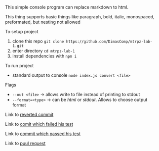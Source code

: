 This simple console program can replace markdown to html.

This thing supports basic things like paragraph, bold, italic, monospaced, preformated, but nesting not allowed

To setup project
1. clone this repo `git clone https://github.com/DimasComp/mtrpz-lab-1.git`
2. enter directory `cd mtrpz-lab-1`
3. install dependencies with `npm i`

To run project
- standard output to console `node index.js convert <file>`

Flags
- `--out <file>` -> allows write to file instead of printing to stdout
- `--format=<type>` -> can be _html_ or _stdout_. Allows to choose output format 

Link to [reverted commit](https://github.com/DimasComp/mtrpz-lab-1/commit/6fc88c1d26483ed0dc81adef576366b8db7e9fb4)

Link to [comit which failed his test](https://github.com/DimasComp/mtrpz-lab-2/commit/a6655065811af3be8ac136cc9f5c6e381baa0589)

Link to [commit which passed his test](https://github.com/DimasComp/mtrpz-lab-2/commit/22e7c8ff07fbc4faaf6488a638b459ef317d2fa1)

Link to [puul request](https://github.com/DimasComp/mtrpz-lab-2/pull/1)
